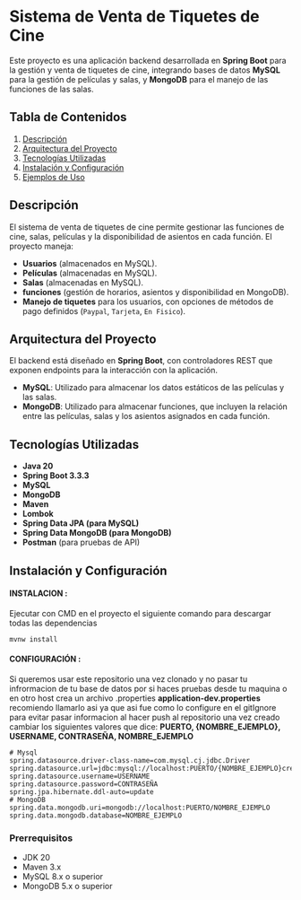 # Sistema de Venta de Tiquetes de Cine

Este proyecto es una aplicación backend desarrollada en **Spring Boot** para la gestión y venta de tiquetes de cine, integrando bases de datos **MySQL** para la gestión de películas y salas, y **MongoDB** para el manejo de las funciones de las salas.

## Tabla de Contenidos

1. [Descripción](#descripción)
2. [Arquitectura del Proyecto](#arquitectura-del-proyecto)
3. [Tecnologías Utilizadas](#tecnologías-utilizadas)
4. [Instalación y Configuración](#instalación-y-configuración)
5. [Ejemplos de Uso](#ejemplos-de-uso)

## Descripción

El sistema de venta de tiquetes de cine permite gestionar las funciones de cine, salas, películas y la disponibilidad de asientos en cada función. El proyecto maneja:

- **Usuarios** (almacenados en MySQL).
- **Películas** (almacenadas en MySQL).
- **Salas** (almacenadas en MySQL).
- **funciones** (gestión de horarios, asientos y disponibilidad en MongoDB).
- **Manejo de tiquetes** para los usuarios, con opciones de métodos de pago definidos (`Paypal`, `Tarjeta`, `En Fisico`).

## Arquitectura del Proyecto

El backend está diseñado en **Spring Boot**, con controladores REST que exponen endpoints para la interacción con la aplicación.

- **MySQL**: Utilizado para almacenar los datos estáticos de las películas y las salas.
- **MongoDB**: Utilizado para almacenar funciones, que incluyen la relación entre las películas, salas y los asientos asignados en cada función.

## Tecnologías Utilizadas

- **Java 20**
- **Spring Boot 3.3.3**
- **MySQL**
- **MongoDB**
- **Maven**
- **Lombok**
- **Spring Data JPA (para MySQL)**
- **Spring Data MongoDB (para MongoDB)**
- **Postman** (para pruebas de API)

## Instalación y Configuración

#### INSTALACION : 
Ejecutar con CMD en el proyecto el siguiente comando para descargar todas las dependencias
```
mvnw install
```

#### CONFIGURACIÓN : 
Si queremos usar este repositorio una vez clonado y no pasar tu infrormacion de tu base de datos por si haces pruebas desde tu maquina o en otro host crea un archivo .properties
**application-dev.properties** recomiendo llamarlo asi ya que asi fue como lo configure en el gitIgnore para evitar pasar informacion al hacer push al repositorio una vez creado cambiar los siguientes valores que dice:
**PUERTO, {NOMBRE_EJEMPLO}, USERNAME, CONTRASEÑA, NOMBRE_EJEMPLO**
```
# Mysql
spring.datasource.driver-class-name=com.mysql.cj.jdbc.Driver
spring.datasource.url=jdbc:mysql://localhost:PUERTO/{NOMBRE_EJEMPLO}createDatabaseIfNotExist=true
spring.datasource.username=USERNAME
spring.datasource.password=CONTRASEÑA
spring.jpa.hibernate.ddl-auto=update
# MongoDB
spring.data.mongodb.uri=mongodb://localhost:PUERTO/NOMBRE_EJEMPLO
spring.data.mongodb.database=NOMBRE_EJEMPLO
```

### Prerrequisitos

- JDK 20
- Maven 3.x
- MySQL 8.x o superior
- MongoDB 5.x o superior
